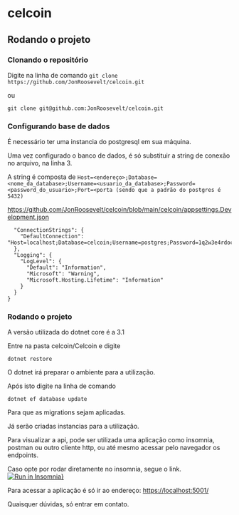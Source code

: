 # celcoin

Rodando o projeto
---

### Clonando o repositório
Digite na linha de comando
`git clone https://github.com/JonRoosevelt/celcoin.git`

ou 

`git clone git@github.com:JonRoosevelt/celcoin.git`


### Configurando base de dados

É necessário ter uma instancia do postgresql em sua máquina.

Uma vez configurado o banco de dados, é só substituir a string de conexão no arquivo, na linha 3.

A string é composta de 
``Host=<endereço>;Database=<nome_da_database>;Username=<usuario_da_database>;Password=<password_do_usuario>;Port=<porta (sendo que a padrão do postgres é 5432)``

[https://github.com/JonRoosevelt/celcoin/blob/main/celcoin/appsettings.Development.json    ](/8_CnhvubS6WGE9_MEL6VDg)

```csharp=
  "ConnectionStrings": {
    "DefaultConnection": "Host=localhost;Database=celcoin;Username=postgres;Password=1q2w3e4rdocker;Port=5433;"
  },
  "Logging": {
    "LogLevel": {
      "Default": "Information",
      "Microsoft": "Warning",
      "Microsoft.Hosting.Lifetime": "Information"
    }
  }
}
```

### Rodando o projeto

A versão utilizada do dotnet core é a 3.1

Entre na pasta celcoin/Celcoin e digite

`dotnet restore`

O dotnet irá preparar o ambiente para a utilização.

Após isto digite na linha de comando

`dotnet ef database update`

Para que as migrations sejam aplicadas.

Já serão criadas instancias para a utilização.

Para visualizar a api, pode ser utilizada uma aplicação como insomnia, postman ou outro cliente http, ou até mesmo acessar pelo navegador os endpoints.


Caso opte por rodar diretamente no insomnia, segue o link.
[![Run in Insomnia}](https://insomnia.rest/images/run.svg)](https://insomnia.rest/run/?label=Celcoin&uri=https://raw.githubusercontent.com/JonRoosevelt/celcoin/main/celcoin.json)




Para acessar a aplicação é só ir ao endereço:
[https://localhost:5001/](/646XFMZbQDKLqKIRQ4VyTg)

Quaisquer dúvidas, só entrar em contato.
